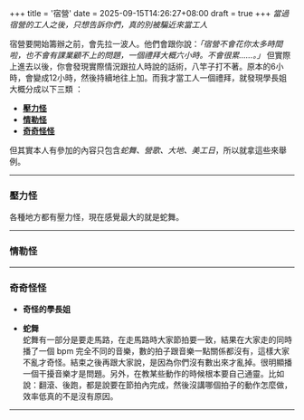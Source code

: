 +++
title = '宿營'
date = 2025-09-15T14:26:27+08:00
draft = true
+++
_當過宿營的工人之後，只想告訴你們，真的別被騙近來當工人_
<!--more-->
宿營要開始籌辦之前，會先拉一波人。他們會跟你說：*「宿營不會花你太多時間啦，也不會有課業顧不上的問題，一個禮拜大概六小時。不會很累......。」* 但實際上進去以後，你會發現實際情況跟拉人時說的話術，八竿子打不著。原本的6小時，會變成12小時，然後持續地往上加。而我才當工人一個禮拜，就發現學長姐大概分成以下三類 ：
- [**壓力怪**](/post/amcamp/#壓力怪)
- [**情勒怪**](/post/amcamp/#情勒怪)
- [**奇奇怪怪**](/post/amcamp/#奇奇怪怪)

但其實本人有參加的內容只包含*蛇舞、營歌、大地、美工日*，所以就拿這些來舉例。

---
### 壓力怪  
各種地方都有壓力怪，現在感覺最大的就是蛇舞。

***
### 情勒怪
***
### 奇奇怪怪  
- **奇怪的學長姐**
* **蛇舞**  
  蛇舞有一部分是要走馬路，在走馬路時大家節拍要一致，結果在大家走的同時播了一個 bpm 完全不同的音樂，數的拍子跟音樂一點關係都沒有，這樣大家不亂才奇怪。結束之後再跟大家說，是因為你們沒有數出來才亂掉。很明顯播一個干擾音樂才是問題。另外，在教某些動作的時候根本要自己通靈。比如說：翻滾、後跑，都是說要在節拍內完成，然後沒講哪個拍子的動作怎麼做，效率低真的不是沒有原因。
***

